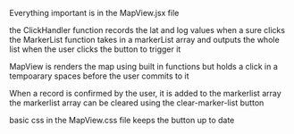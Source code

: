 Everything important is in the MapView.jsx file

the ClickHandler function records the lat and log values when a sure clicks
the MarkerList function takes in a markerList array and outputs the whole list when the user clicks the button to trigger it

MapView is renders the map using built in functions
  but holds a click in a tempoarary spaces before the user commits to it

When a record is confirmed by the user, it is added to the markerlist array
the markerlist array can be cleared using the clear-marker-list button

basic css in the MapView.css file keeps the button up to date


